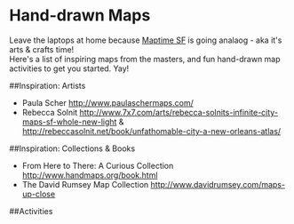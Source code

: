 Hand-drawn Maps
===============

Leave the laptops at home because [Maptime SF](http://www.meetup.com/Maptime-SF/) is going analaog - aka it's arts & crafts time!  
Here's a list of inspiring maps from the masters, and fun hand-drawn map activities to get you started.  Yay!

##Inspiration: Artists
* Paula Scher http://www.paulaschermaps.com/  
* Rebecca Solnit http://www.7x7.com/arts/rebecca-solnits-infinite-city-maps-sf-whole-new-light &   http://rebeccasolnit.net/book/unfathomable-city-a-new-orleans-atlas/  

##Inspiration: Collections & Books
* From Here to There: A Curious Collection http://www.handmaps.org/book.html
* The David Rumsey Map Collection http://www.davidrumsey.com/maps-up-close

##Activities
